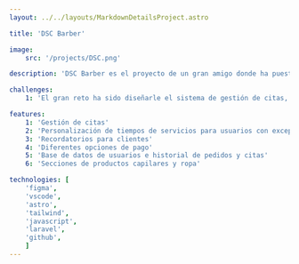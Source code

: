 ```yaml
---
layout: ../../layouts/MarkdownDetailsProject.astro

title: 'DSC Barber'

image:
    src: '/projects/DSC.png'

description: 'DSC Barber es el proyecto de un gran amigo donde ha puesto todo su esfuerzo en sacar adelante para cumplir su sueño. A parte de servicio de barbería también diseña logos que posteriormente vende en camisetas y sudaderas.'

challenges:
    1: 'El gran reto ha sido diseñarle el sistema de gestión de citas, teniendo en cuenta los tiempos según el servicio que se realiza e incluso pudiendo personalizar tiempos con usuarios puntuales cuando son excepciones para así optimizar el día.'

features:
    1: 'Gestión de citas'
    2: 'Personalización de tiempos de servicios para usuarios con excepciones'
    3: 'Recordatorios para clientes'
    4: 'Diferentes opciones de pago'
    5: 'Base de datos de usuarios e historial de pedidos y citas'
    6: 'Secciones de productos capilares y ropa'

technologies: [
    'figma', 
    'vscode', 
    'astro', 
    'tailwind', 
    'javascript',
    'laravel',
    'github',
    ]
---
```

